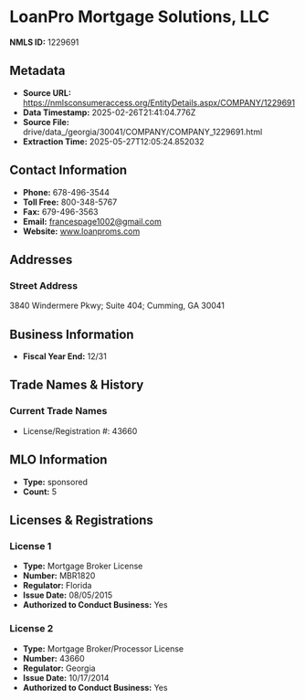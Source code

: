 # LoanPro Mortgage Solutions, LLC

**NMLS ID:** 1229691

## Metadata
- **Source URL:** https://nmlsconsumeraccess.org/EntityDetails.aspx/COMPANY/1229691
- **Data Timestamp:** 2025-02-26T21:41:04.776Z
- **Source File:** drive/data_/georgia/30041/COMPANY/COMPANY_1229691.html
- **Extraction Time:** 2025-05-27T12:05:24.852032

## Contact Information
- **Phone:** 678-496-3544
- **Toll Free:** 800-348-5767
- **Fax:** 679-496-3563
- **Email:** francespage1002@gmail.com
- **Website:** www.loanproms.com

## Addresses
### Street Address
3840 Windermere Pkwy; Suite 404; Cumming, GA 30041

## Business Information
- **Fiscal Year End:** 12/31

## Trade Names & History
### Current Trade Names
- License/Registration #: 43660

## MLO Information
- **Type:** sponsored
- **Count:** 5

## Licenses & Registrations

### License 1
- **Type:** Mortgage Broker License
- **Number:** MBR1820
- **Regulator:** Florida
- **Issue Date:** 08/05/2015
- **Authorized to Conduct Business:** Yes

### License 2
- **Type:** Mortgage Broker/Processor License
- **Number:** 43660
- **Regulator:** Georgia
- **Issue Date:** 10/17/2014
- **Authorized to Conduct Business:** Yes
